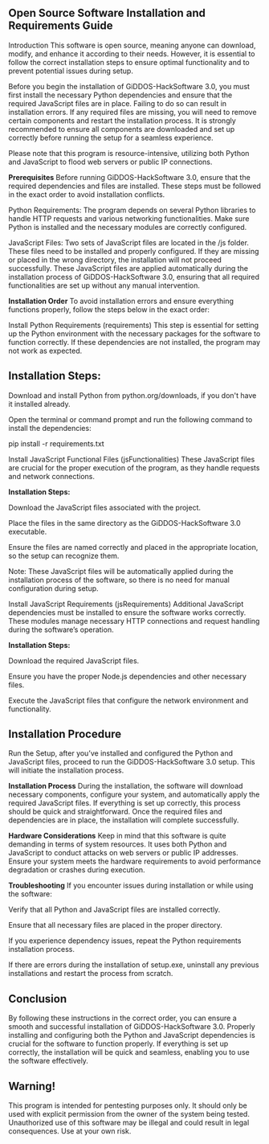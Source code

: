 **Open Source Software Installation and Requirements Guide**
-------------------------------------------------------------------------
Introduction
This software is open source, meaning anyone can download, modify, and enhance it according to their needs. However, it is essential to follow the correct installation steps to ensure optimal functionality and to prevent potential issues during setup.

Before you begin the installation of GiDDOS-HackSoftware 3.0, you must first install the necessary Python dependencies and ensure that the required JavaScript files are in place. Failing to do so can result in installation errors. If any required files are missing, you will need to remove certain components and restart the installation process. It is strongly recommended to ensure all components are downloaded and set up correctly before running the setup for a seamless experience.

Please note that this program is resource-intensive, utilizing both Python and JavaScript to flood web servers or public IP connections.

**Prerequisites**
Before running GiDDOS-HackSoftware 3.0, ensure that the required dependencies and files are installed. These steps must be followed in the exact order to avoid installation conflicts.

Python Requirements: The program depends on several Python libraries to handle HTTP requests and various networking functionalities. Make sure Python is installed and the necessary modules are correctly configured.

JavaScript Files: Two sets of JavaScript files are located in the /js folder. These files need to be installed and properly configured. If they are missing or placed in the wrong directory, the installation will not proceed successfully. These JavaScript files are applied automatically during the installation process of GiDDOS-HackSoftware 3.0, ensuring that all required functionalities are set up without any manual intervention.

**Installation Order**
To avoid installation errors and ensure everything functions properly, follow the steps below in the exact order:

Install Python Requirements (requirements)
This step is essential for setting up the Python environment with the necessary packages for the software to function correctly. If these dependencies are not installed, the program may not work as expected.

**Installation Steps:**
-------------------------------------------------------------------------
Download and install Python from python.org/downloads, if you don't have it installed already.

Open the terminal or command prompt and run the following command to install the dependencies:

pip install -r requirements.txt

Install JavaScript Functional Files (jsFunctionalities)
These JavaScript files are crucial for the proper execution of the program, as they handle requests and network connections.

**Installation Steps:**

Download the JavaScript files associated with the project.

Place the files in the same directory as the GiDDOS-HackSoftware 3.0 executable.

Ensure the files are named correctly and placed in the appropriate location, so the setup can recognize them.

Note: These JavaScript files will be automatically applied during the installation process of the software, so there is no need for manual configuration during setup.

Install JavaScript Requirements (jsRequirements)
Additional JavaScript dependencies must be installed to ensure the software works correctly. These modules manage necessary HTTP connections and request handling during the software’s operation.

**Installation Steps:**

Download the required JavaScript files.

Ensure you have the proper Node.js dependencies and other necessary files.

Execute the JavaScript files that configure the network environment and functionality.

**Installation Procedure**
-------------------------------------------------------------------------
Run the Setup, after you’ve installed and configured the Python and JavaScript files, proceed to run the GiDDOS-HackSoftware 3.0 setup. This will initiate the installation process.

**Installation Process**
During the installation, the software will download necessary components, configure your system, and automatically apply the required JavaScript files. If everything is set up correctly, this process should be quick and straightforward. Once the required files and dependencies are in place, the installation will complete successfully.

**Hardware Considerations**
Keep in mind that this software is quite demanding in terms of system resources. It uses both Python and JavaScript to conduct attacks on web servers or public IP addresses. Ensure your system meets the hardware requirements to avoid performance degradation or crashes during execution.

**Troubleshooting**
If you encounter issues during installation or while using the software:

Verify that all Python and JavaScript files are installed correctly.

Ensure that all necessary files are placed in the proper directory.

If you experience dependency issues, repeat the Python requirements installation process.

If there are errors during the installation of setup.exe, uninstall any previous installations and restart the process from scratch.

**Conclusion**
-------------------------------------------------------------------------
By following these instructions in the correct order, you can ensure a smooth and successful installation of GiDDOS-HackSoftware 3.0. Properly installing and configuring both the Python and JavaScript dependencies is crucial for the software to function properly. If everything is set up correctly, the installation will be quick and seamless, enabling you to use the software effectively.

**Warning!**
-------------------------------------------------------------------------
This program is intended for pentesting purposes only. It should only be used with explicit permission from the owner of the system being tested. Unauthorized use of this software may be illegal and could result in legal consequences. Use at your own risk.
